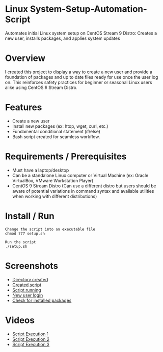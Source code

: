 # Linux System-Setup-Automation-Script

 Automates initial Linux system setup on CentOS Stream 9 Distro: Creates a new user, installs packages, and applies system updates

# Overview 

 I created this project to display a way to create a new user and provide a foundation of packages and up to date files ready for use once the user log on. This reinforces safety practices for beginner or seasonal Linux users alike using CentOS 9 Stream Distro.

# Features

* Create a new user 
* Install new packages (ex: htop, wget, curl, etc.)
* Fundamental conditional statement (if/else)
* Bash script created for seamless workflow.

# Requirements / Prerequisites

* Must have a laptop/desktop
* Can be a standalone Linux computer or Virtual Machine (ex: Oracle VirtualBox, VMware Workstation Player)
* CentOS 9 Stream Distro (Can use a different distro but users should be aware of potential variations in command syntax and available utilities when working with different distributions)

# Install / Run

```
Change the script into an executable file
chmod 777 setup.sh
```
```
Run the script 
./setup.sh
```
# Screenshots

- [Directory created](screenshots/Create-Directory.png)
- [Created script](screenshots/Script-File-Created.png)
- [Script running](screenshots/Execute-Script.png)
- [New user login](screenshots/New-User-Created.png)
- [Check for installed packages](screenshots/Checked-Packages-Installed.png)

# Videos

- [Script Execution 1](screenshots/Script-Run-1.gif)
- [Script Execution 2](screenshots/Script-Run-2.gif)
- [Script Execution 3](screenshots/Script-Run-3.gif)

